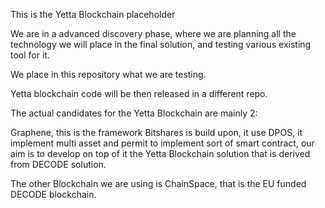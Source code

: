 This is the Yetta Blockchain placeholder

We are in a advanced discovery phase, where we are planning all the technology we will place in the final solution, and testing various existing tool for it.

We place in this repository what we are testing.

Yetta blockchain code will be then released in a different repo.

The actual candidates for the Yetta Blockchain are mainly 2:

Graphene, this is the framework Bitshares is build upon, it use DPOS, it implement multi asset and permit to implement sort of smart contract, our aim is to develop on top of it the Yetta Blockchain solution that is derived from DECODE solution.

The other Blockchain we are using is ChainSpace, that is the EU funded DECODE blockchain.


